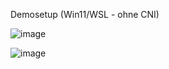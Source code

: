 Demosetup (Win11/WSL - ohne CNI)

![image](https://github.com/user-attachments/assets/ade387ff-5b8f-40d5-b31e-a39cfb4ee836)


![image](https://github.com/user-attachments/assets/499dcd20-1cc3-4cd2-8bf7-f9cc20f9f2e0)
